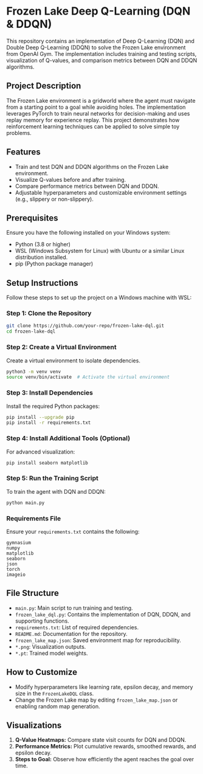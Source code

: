 # Frozen Lake Deep Q-Learning (DQN & DDQN)

This repository contains an implementation of Deep Q-Learning (DQN) and Double Deep Q-Learning (DDQN) to solve the Frozen Lake environment from OpenAI Gym. The implementation includes training and testing scripts, visualization of Q-values, and comparison metrics between DQN and DDQN algorithms.

## Project Description
The Frozen Lake environment is a gridworld where the agent must navigate from a starting point to a goal while avoiding holes. The implementation leverages PyTorch to train neural networks for decision-making and uses replay memory for experience replay. This project demonstrates how reinforcement learning techniques can be applied to solve simple toy problems.

## Features
- Train and test DQN and DDQN algorithms on the Frozen Lake environment.
- Visualize Q-values before and after training.
- Compare performance metrics between DQN and DDQN.
- Adjustable hyperparameters and customizable environment settings (e.g., slippery or non-slippery).

## Prerequisites
Ensure you have the following installed on your Windows system:
- Python (3.8 or higher)
- WSL (Windows Subsystem for Linux) with Ubuntu or a similar Linux distribution installed.
- pip (Python package manager)

## Setup Instructions
Follow these steps to set up the project on a Windows machine with WSL:

### Step 1: Clone the Repository
```bash
git clone https://github.com/your-repo/frozen-lake-dql.git
cd frozen-lake-dql
```

### Step 2: Create a Virtual Environment
Create a virtual environment to isolate dependencies.
```bash
python3 -m venv venv
source venv/bin/activate  # Activate the virtual environment
```

### Step 3: Install Dependencies
Install the required Python packages:
```bash
pip install --upgrade pip
pip install -r requirements.txt
```

### Step 4: Install Additional Tools (Optional)
For advanced visualization:
```bash
pip install seaborn matplotlib
```

### Step 5: Run the Training Script
To train the agent with DQN and DDQN:
```bash
python main.py
```

### Requirements File
Ensure your `requirements.txt` contains the following:
```
gymnasium
numpy
matplotlib
seaborn
json
torch
imageio
```

## File Structure
- `main.py`: Main script to run training and testing.
- `frozen_lake_dql.py`: Contains the implementation of DQN, DDQN, and supporting functions.
- `requirements.txt`: List of required dependencies.
- `README.md`: Documentation for the repository.
- `frozen_lake_map.json`: Saved environment map for reproducibility.
- `*.png`: Visualization outputs.
- `*.pt`: Trained model weights.

## How to Customize
- Modify hyperparameters like learning rate, epsilon decay, and memory size in the `FrozenLakeDQL` class.
- Change the Frozen Lake map by editing `frozen_lake_map.json` or enabling random map generation.

## Visualizations
1. **Q-Value Heatmaps:** Compare state visit counts for DQN and DDQN.
2. **Performance Metrics:** Plot cumulative rewards, smoothed rewards, and epsilon decay.
3. **Steps to Goal:** Observe how efficiently the agent reaches the goal over time.

